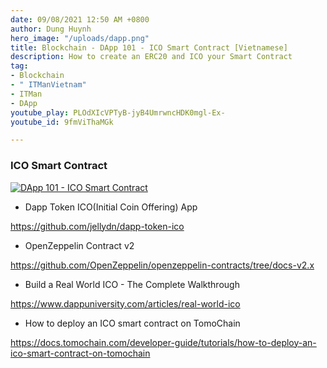 ```yaml
---
date: 09/08/2021 12:50 AM +0800
author: Dung Huynh
hero_image: "/uploads/dapp.png"
title: Blockchain - DApp 101 - ICO Smart Contract [Vietnamese]
description: How to create an ERC20 and ICO your Smart Contract
tag:
- Blockchain
- " ITManVietnam"
- ITMan
- DApp
youtube_play: PLOdXIcVPTyB-jyB4UmrwncHDK0mgl-Ex-
youtube_id: 9fmViThaMGk

---
```

### ICO Smart Contract

[![DApp 101 - ICO Smart Contract](https://img.youtube.com/vi/9fmViThaMGk/0.jpg)](https://www.youtube.com/watch?v=9fmViThaMGk)

* Dapp Token ICO(Initial Coin Offering) App

https://github.com/jellydn/dapp-token-ico

* OpenZeppelin Contract v2

https://github.com/OpenZeppelin/openzeppelin-contracts/tree/docs-v2.x

* Build a Real World ICO - The Complete Walkthrough

https://www.dappuniversity.com/articles/real-world-ico

* How to deploy an ICO smart contract on TomoChain

https://docs.tomochain.com/developer-guide/tutorials/how-to-deploy-an-ico-smart-contract-on-tomochain